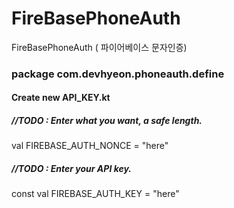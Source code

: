 # FireBasePhoneAuth
FireBasePhoneAuth  ( 파이어베이스 문자인증)

### package com.devhyeon.phoneauth.define

#### Create new API_KEY.kt

##### //TODO : Enter what you want, a safe length.

val FIREBASE_AUTH_NONCE = "here"

##### //TODO : Enter your API key.

const val FIREBASE_AUTH_KEY = "here"
